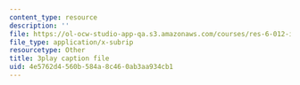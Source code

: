 ```yaml
---
content_type: resource
description: ''
file: https://ol-ocw-studio-app-qa.s3.amazonaws.com/courses/res-6-012-introduction-to-probability-spring-2018/4e5762d4560b584a8c460ab3aa934cb1_T_Q3M_HV94w.vtt
file_type: application/x-subrip
resourcetype: Other
title: 3play caption file
uid: 4e5762d4-560b-584a-8c46-0ab3aa934cb1
---
```

